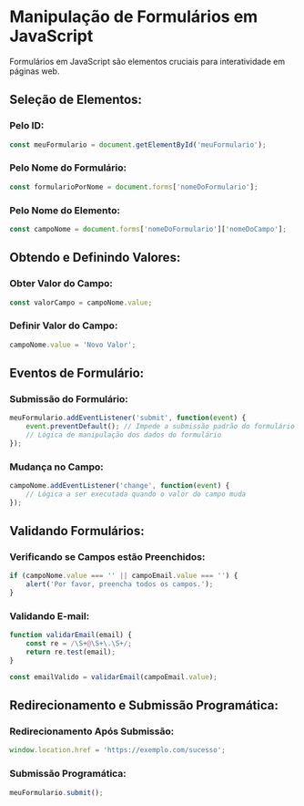 # Manipulação de Formulários em JavaScript

Formulários em JavaScript são elementos cruciais para interatividade em páginas web.

## **Seleção de Elementos:**

### **Pelo ID:**
```javascript
const meuFormulario = document.getElementById('meuFormulario');
```

### **Pelo Nome do Formulário:**
```javascript
const formularioPorNome = document.forms['nomeDoFormulario'];
```

### **Pelo Nome do Elemento:**
```javascript
const campoNome = document.forms['nomeDoFormulario']['nomeDoCampo'];
```

## **Obtendo e Definindo Valores:**

### **Obter Valor do Campo:**
```javascript
const valorCampo = campoNome.value;
```

### **Definir Valor do Campo:**
```javascript
campoNome.value = 'Novo Valor';
```

## **Eventos de Formulário:**

### **Submissão do Formulário:**
```javascript
meuFormulario.addEventListener('submit', function(event) {
    event.preventDefault(); // Impede a submissão padrão do formulário
    // Lógica de manipulação dos dados do formulário
});
```

### **Mudança no Campo:**
```javascript
campoNome.addEventListener('change', function(event) {
    // Lógica a ser executada quando o valor do campo muda
});
```

## **Validando Formulários:**

### **Verificando se Campos estão Preenchidos:**
```javascript
if (campoNome.value === '' || campoEmail.value === '') {
    alert('Por favor, preencha todos os campos.');
}
```

### **Validando E-mail:**
```javascript
function validarEmail(email) {
    const re = /\S+@\S+\.\S+/;
    return re.test(email);
}

const emailValido = validarEmail(campoEmail.value);
```

## **Redirecionamento e Submissão Programática:**

### **Redirecionamento Após Submissão:**
```javascript
window.location.href = 'https://exemplo.com/sucesso';
```

### **Submissão Programática:**
```javascript
meuFormulario.submit();
```
